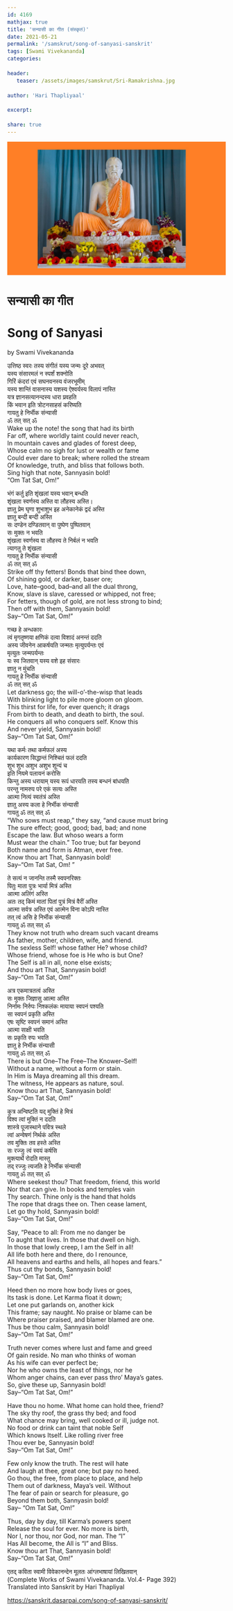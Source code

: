 ```yaml
---    
id: 4169    
mathjax: true    
title: 'सन्यासी का गीत (संस्कृतं)'    
date: 2021-05-21    
permalink: '/samskrut/song-of-sanyasi-sanskrit'    
tags: [Swami Vivekananda]    
categories:    
    
header:    
   teaser: /assets/images/samskrut/Sri-Ramakrishna.jpg    
    
author: 'Hari Thapliyaal'    
    
excerpt:    
    
share: true    
---    
```

    
![](/assets/images/samskrut/Sri-Ramakrishna.jpg)    
    
# सन्यासी का गीत    
# Song of Sanyasi    
by Swami Vivekananda    
    
उत्तिष्ठ स्वरः तस्य संगीतं यस्य जन्मः दूरे अभवत्    
यस्य संसारमलं न स्पर्शं शक्नोति    
गिरिं कंदरां एवं सघनवनस्य वंजरभूमीम्    
यस्य शान्तिं वासनास्य यशस्य ऐश्वर्यस्य विलापं नास्ति    
यत्र ज्ञानसत्यानन्दस्य धारा प्रवहति    
किं भवान इति त्रोटनसाहसं करिष्यति    
गायतु हे निर्भीक संन्यासी    
ॐ तत् सत् ॐ    
Wake up the note! the song that had its birth    
Far off, where worldly taint could never reach,    
In mountain caves and glades of forest deep,    
Whose calm no sigh for lust or wealth or fame    
Could ever dare to break; where rolled the stream    
Of knowledge, truth, and bliss that follows both.    
Sing high that note, Sannyasin bold!    
“Om Tat Sat, Om!”    
    
भंगं कर्तु इति शृंखलां यस्य भवान् बन्धति    
शृंखला स्वर्णस्य अस्ति वा लौहस्य अस्ति।    
ज्ञातु प्रेम घृणा शुभाशुभ इह अनेकानेकं द्वदं अस्ति    
ज्ञातु बन्दी बन्दी अस्ति    
सः दण्डेन दण्डितवान् वा पुष्पेण पुष्पितवान्    
सः मुक्तः न भवति    
शृंखला स्वर्णस्य वा लौहस्य ते निर्बलं न भवति    
त्यागतु ते शृंखला    
गायतु हे निर्भीक संन्यासी    
ॐ तत् सत् ॐ    
Strike off thy fetters! Bonds that bind thee down,    
Of shining gold, or darker, baser ore;    
Love, hate–good, bad–and all the dual throng,    
Know, slave is slave, caressed or whipped, not free;    
For fetters, though of gold, are not less strong to bind;    
Then off with them, Sannyasin bold!    
Say–“Om Tat Sat, Om!”    
    
गच्छ हे अन्धकारः    
त्वं मृगतृष्णया क्षणिकं दत्वा विशादं अनन्तं ददति    
अस्य जीवनेन आकर्षयति जन्मतः मृत्युपर्यन्तः एवं    
मृत्युतः जन्मपर्यन्तः    
यः स्व जितवान् यस्य वशे इह संसारः    
ज्ञातु न मुंचति    
गायतु हे निर्भीक संन्यासी    
ॐ तत् सत् ॐ    
Let darkness go; the will-o’-the-wisp that leads    
With blinking light to pile more gloom on gloom.    
This thirst for life, for ever quench; it drags    
From birth to death, and death to birth, the soul.    
He conquers all who conquers self. Know this    
And never yield, Sannyasin bold!    
Say–“Om Tat Sat, Om!”    
    
यथा कर्मः तथा कर्मफलं अस्य    
कार्यकारण सिद्धान्तं निश्चितं फलं ददति    
शुभ शुभ अशुभ अशुभ शून्यं च    
इति नियमे पलायनं करोसि    
किन्तु अस्य धरायाम् यस्य रूपं धारयति तस्य बन्धनं बांधयति    
परन्तु नामरुप परे एकं सत्यः अस्ति    
आत्मा नित्यं स्वतंत्रं अस्ति    
ज्ञातु अस्य कला हे निर्भीक संन्यासी    
गायतु ॐ तत् सत् ॐ    
“Who sows must reap,” they say, “and cause must bring    
The sure effect; good, good; bad, bad; and none    
Escape the law. But whoso wears a form    
Must wear the chain.” Too true; but far beyond    
Both name and form is Atman, ever free.    
Know thou art That, Sannyasin bold!    
Say–“Om Tat Sat, Om! ”    
    
ते सत्यं न जानन्ति तस्मै स्वपनरिक्तः    
पितुः माता पुत्रः भार्या मित्रं अस्ति    
आत्मा अलिंगं अस्ति    
अतः तद् किमं मातां पितां पुत्रं मित्रं वैरीं अस्ति    
आत्मा सर्वत्र अस्ति एवं आत्मेन विना कोऽपि नास्ति    
तत् त्वं असि हे निर्भीक संन्यासी    
गायतु ॐ तत् सत् ॐ    
They know not truth who dream such vacant dreams    
As father, mother, children, wife, and friend.    
The sexless Self! whose father He? whose child?    
Whose friend, whose foe is He who is but One?    
The Self is all in all, none else exists;    
And thou art That, Sannyasin bold!    
Say–“Om Tat Sat, Om!”    
    
अत्र एकमात्रतत्वं अस्ति    
सः मुक्तः जिज्ञासु आत्मा अस्ति    
निर्नामः निर्रुपः निश्कलंकः मायाया स्वपनं पश्यति    
सा स्वपनं प्रकृति अस्ति    
एषः सृष्टि स्वपनं समानं अस्ति    
आत्मा साक्षी भवति    
सः प्रकृति रुपः भवति    
ज्ञातु हे निर्भीक संन्यासी    
गायतु ॐ तत् सत् ॐ    
There is but One–The Free–The Knower–Self!    
Without a name, without a form or stain.    
In Him is Maya dreaming all this dream.    
The witness, He appears as nature, soul.    
Know thou art That, Sannyasin bold!    
Say–“Om Tat Sat, Om!”    
    
कुत्र अन्विष्टति यद् मुक्तिं हे मित्रं    
विश्व त्वां मुक्तिं न ददति    
शास्त्रे पूजास्थाने पवित्र स्थले    
त्वां अन्वेषणं निर्थकं अस्ति    
तव मुक्तिः तव हस्ते अस्ति    
सः रज्जुः त्वं स्वयं कर्षसि    
मुक्त्यार्थे रोदति मास्तु    
तद् रज्जुः त्यजति हे निर्भीक संन्यासी    
गायतु ॐ तत् सत् ॐ    
Where seekest thou? That freedom, friend, this world    
Nor that can give. In books and temples vain    
Thy search. Thine only is the hand that holds    
The rope that drags thee on. Then cease lament,    
Let go thy hold, Sannyasin bold!    
Say–“Om Tat Sat, Om!”    
    
Say, “Peace to all: From me no danger be    
To aught that lives. In those that dwell on high.    
In those that lowly creep, I am the Self in all!    
All life both here and there, do I renounce,    
All heavens and earths and hells, all hopes and fears.”    
Thus cut thy bonds, Sannyasin bold!    
Say–“Om Tat Sat, Om!”    
    
Heed then no more how body lives or goes,    
Its task is done. Let Karma float it down;    
Let one put garlands on, another kick    
This frame; say naught. No praise or blame can be    
Where praiser praised, and blamer blamed are one.    
Thus be thou calm, Sannyasin bold!    
Say–“Om Tat Sat, Om!”    
    
Truth never comes where lust and fame and greed    
Of gain reside. No man who thinks of woman    
As his wife can ever perfect be;    
Nor he who owns the least of things, nor he    
Whom anger chains, can ever pass thro’ Maya’s gates.    
So, give these up, Sannyasin bold!    
Say–“Om Tat Sat, Om!”    
    
Have thou no home. What home can hold thee, friend?    
The sky thy roof, the grass thy bed; and food    
What chance may bring, well cooked or ill, judge not.    
No food or drink can taint that noble Self    
Which knows Itself. Like rolling river free    
Thou ever be, Sannyasin bold!    
Say–“Om Tat Sat, Om!”    
    
Few only know the truth. The rest will hate    
And laugh at thee, great one; but pay no heed.    
Go thou, the free, from place to place, and help    
Them out of darkness, Maya’s veil. Without    
The fear of pain or search for pleasure, go    
Beyond them both, Sannyasin bold!    
Say– “Om Tat Sat, Om!”    
    
Thus, day by day, till Karma’s powers spent    
Release the soul for ever. No more is birth,    
Nor I, nor thou, nor God, nor man. The “I”    
Has All become, the All is “I” and Bliss.    
Know thou art That, Sannyasin bold!    
Say–“Om Tat Sat, Om!”    
    
एतद् कविता स्वामी विवेकानन्देन मूलतः  आंग्लभाषायां लिखितवान्    
(Complete Works of Swami Vivekananda. Vol.4- Page 392)    
Translated into Sanskrit by Hari Thapliyal    
    
    
https://sanskrit.dasarpai.com/song-of-sanyasi-sanskrit/